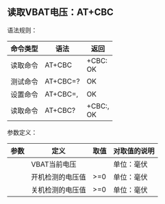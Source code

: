 ## 读取VBAT电压：AT+CBC

语法规则：

| 命令类型 | 语法                              | 返回                                   |
| -------- | --------------------------------- | -------------------------------------- |
| 读取命令 | AT+CBC                            | +CBC: <volt> <br>OK                    |
| 测试命令 | AT+CBC=?                          | OK                                     |
| 设置命令 | AT+CBC=<powerOnVol>,<powerOffVol> | OK                                     |
| 读取命令 | AT+CBC?                           | +CBC:<powerOnVol>,<powerOffVol> <br>OK |

 

参数定义：

| 参数          | 定义             | 取值 | 对取值的说明 |
| ------------- | ---------------- | ---- | ------------ |
| <volt>        | VBAT当前电压     |      | 单位：毫伏   |
| <powerOnVol>  | 开机检测的电压值 | >=0  | 单位：毫伏   |
| <powerOffVol> | 关机检测的电压值 | >=0  | 单位：毫伏   |
